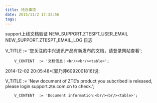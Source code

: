 ```yaml
---
title: 待办事项
date: 2015/11/2 17:32:56
tags:
---
```



support上线文档验证 NEW_SUPPORT.ZTESPT_USER_EMAIL   NEW_SUPPORT.ZTESPT_EMAIL_LOG 日志

 V_TITLE    := '您关注的中兴通讯产品有新发布的文档，请登录网站查看';

        V_CONTENT  := '文档信息：<br/><br/><table>';

2014-12-02 20:05:48*[郭乃萍6092001816]说:

  V_TITLE    := 'New document of ZTE’s product you subcribed is released, please login support.zte.com.cn to check.';

        V_CONTENT  := 'Document information:<br/><br/><table>';
